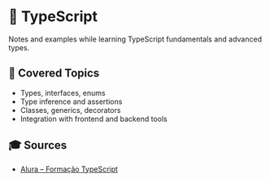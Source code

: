 # 🧩 TypeScript

Notes and examples while learning TypeScript fundamentals and advanced types.

## 📘 Covered Topics

- Types, interfaces, enums
- Type inference and assertions
- Classes, generics, decorators
- Integration with frontend and backend tools

## 🎓 Sources

- [Alura – Formação TypeScript](https://www.alura.com.br)
